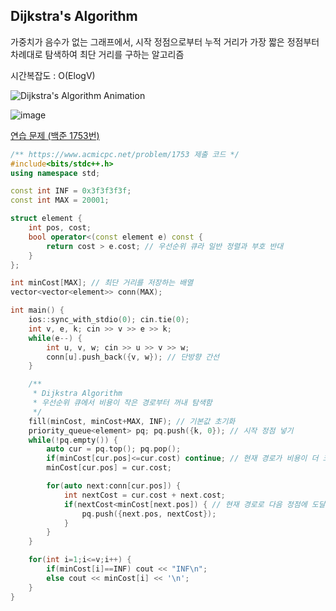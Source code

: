 ## Dijkstra's Algorithm
가중치가 음수가 없는 그래프에서, 시작 정점으로부터 누적 거리가 가장 짧은 정점부터 차례대로 탐색하여 최단 거리를 구하는 알고리즘

시간복잡도 : O(ElogV)

![Dijkstra's Algorithm Animation](https://upload.wikimedia.org/wikipedia/commons/5/57/Dijkstra_Animation.gif)

![image](https://i.imgur.com/EKu1v4e.png)

[연습 문제 (백준 1753번)](https://www.acmicpc.net/problem/1753)

``` c++
/** https://www.acmicpc.net/problem/1753 제출 코드 */
#include<bits/stdc++.h>
using namespace std;

const int INF = 0x3f3f3f3f;
const int MAX = 20001;

struct element {
    int pos, cost;
    bool operator<(const element e) const {
        return cost > e.cost; // 우선순위 큐라 일반 정렬과 부호 반대
    }
};

int minCost[MAX]; // 최단 거리를 저장하는 배열
vector<vector<element>> conn(MAX);

int main() {
    ios::sync_with_stdio(0); cin.tie(0);
    int v, e, k; cin >> v >> e >> k;
    while(e--) {
        int u, v, w; cin >> u >> v >> w;
        conn[u].push_back({v, w}); // 단방향 간선
    }

    /** 
     * Dijkstra Algorithm
     * 우선순위 큐에서 비용이 작은 경로부터 꺼내 탐색함
     */
    fill(minCost, minCost+MAX, INF); // 기본값 초기화
    priority_queue<element> pq; pq.push({k, 0}); // 시작 정점 넣기
    while(!pq.empty()) {
        auto cur = pq.top(); pq.pop();
        if(minCost[cur.pos]<=cur.cost) continue; // 현재 경로가 비용이 더 크다면 제외
        minCost[cur.pos] = cur.cost;

        for(auto next:conn[cur.pos]) {
            int nextCost = cur.cost + next.cost;
            if(nextCost<minCost[next.pos]) { // 현재 경로로 다음 정점에 도달하는 비용이 더 적다면
                pq.push({next.pos, nextCost});
            }
        }
    }

    for(int i=1;i<=v;i++) {
        if(minCost[i]==INF) cout << "INF\n";
        else cout << minCost[i] << '\n';
    }
}
```
